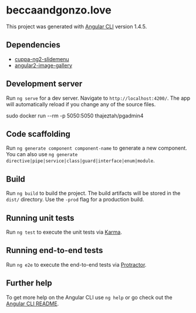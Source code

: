# beccaandgonzo.love

This project was generated with [Angular CLI](https://github.com/angular/angular-cli) version 1.4.5.

## Dependencies

* [cuppa-ng2-slidemenu](https://www.npmjs.com/package/cuppa-ng2-slidemenu)
* [angular2-image-gallery](https://www.npmjs.com/package/angular2-image-gallery)

## Development server

Run `ng serve` for a dev server. Navigate to `http://localhost:4200/`. The app will automatically reload if you change any of the source files.

sudo docker run --rm -p 5050:5050 thajeztah/pgadmin4

## Code scaffolding

Run `ng generate component component-name` to generate a new component. You can also use `ng generate directive|pipe|service|class|guard|interface|enum|module`.

## Build

Run `ng build` to build the project. The build artifacts will be stored in the `dist/` directory. Use the `-prod` flag for a production build.

## Running unit tests

Run `ng test` to execute the unit tests via [Karma](https://karma-runner.github.io).

## Running end-to-end tests

Run `ng e2e` to execute the end-to-end tests via [Protractor](http://www.protractortest.org/).

## Further help

To get more help on the Angular CLI use `ng help` or go check out the [Angular CLI README](https://github.com/angular/angular-cli/blob/master/README.md).
